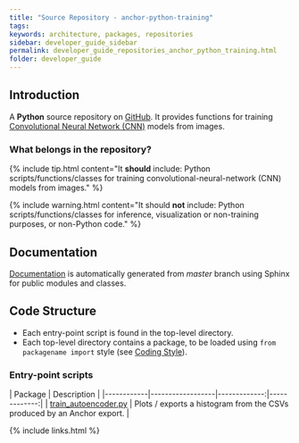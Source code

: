 ```yaml
---
title: "Source Repository - anchor-python-training"
tags:
keywords: architecture, packages, repositories
sidebar: developer_guide_sidebar
permalink: developer_guide_repositories_anchor_python_training.html
folder: developer_guide
---
```


## Introduction

A **Python** source repository on [GitHub](https://github.com/anchoranalysis/anchor-python-training/). It provides functions for training [Convolutional Neural Network (CNN)](https://en.wikipedia.org/wiki/Convolutional_neural_network) models from images.

### What belongs in the repository?

{% include tip.html content="It **should** include: Python scripts/functions/classes for training convolutional-neural-network (CNN) models from images." %}

{% include warning.html content="It should **not** include: Python scripts/functions/classes for inference, visualization or non-training purposes, or non-Python code." %}

## Documentation

[Documentation](https://www.anchoranalysis.org/anchor-python-training/) is automatically generated from *master* branch using Sphinx for public modules and classes.

## Code Structure

- Each entry-point script is found in the top-level directory.
- Each top-level directory contains a package, to be loaded using `from packagename import` style (see [Coding Style](/developer_guide_architecture_coding_style.html#python)).

### Entry-point scripts

| Package | Description  |
|------------|------------------|-------------:|-------------:|
| [train_autoencoder.py](https://github.com/anchoranalysis/anchor-python-training/blob/master/src/anchor_python_training/train_autoencoder.py) | Plots / exports a histogram from the CSVs produced by an Anchor export. |

{% include links.html %}
